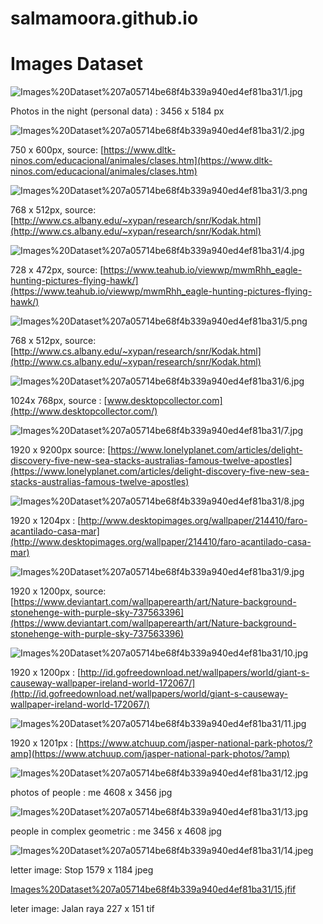 # salmamoora.github.io
# Images Dataset

![Images%20Dataset%207a05714be68f4b339a940ed4ef81ba31/1.jpg](Images%20Dataset%207a05714be68f4b339a940ed4ef81ba31/1.jpg)

Photos in the night (personal data) : 3456 x 5184 px

![Images%20Dataset%207a05714be68f4b339a940ed4ef81ba31/2.jpg](Images%20Dataset%207a05714be68f4b339a940ed4ef81ba31/2.jpg)

750 x 600px, source: [https://www.dltk-ninos.com/educacional/animales/clases.htm](https://www.dltk-ninos.com/educacional/animales/clases.htm)

![Images%20Dataset%207a05714be68f4b339a940ed4ef81ba31/3.png](Images%20Dataset%207a05714be68f4b339a940ed4ef81ba31/3.png)

768 x 512px, source: [http://www.cs.albany.edu/~xypan/research/snr/Kodak.html](http://www.cs.albany.edu/~xypan/research/snr/Kodak.html)

![Images%20Dataset%207a05714be68f4b339a940ed4ef81ba31/4.jpg](Images%20Dataset%207a05714be68f4b339a940ed4ef81ba31/4.jpg)

728 x 472px, source: [https://www.teahub.io/viewwp/mwmRhh_eagle-hunting-pictures-flying-hawk/](https://www.teahub.io/viewwp/mwmRhh_eagle-hunting-pictures-flying-hawk/)

![Images%20Dataset%207a05714be68f4b339a940ed4ef81ba31/5.png](Images%20Dataset%207a05714be68f4b339a940ed4ef81ba31/5.png)

768 x 512px, source: [http://www.cs.albany.edu/~xypan/research/snr/Kodak.html](http://www.cs.albany.edu/~xypan/research/snr/Kodak.html)

![Images%20Dataset%207a05714be68f4b339a940ed4ef81ba31/6.jpg](Images%20Dataset%207a05714be68f4b339a940ed4ef81ba31/6.jpg)

1024x 768px, source : [www.desktopcollector.com](http://www.desktopcollector.com/)

![Images%20Dataset%207a05714be68f4b339a940ed4ef81ba31/7.jpg](Images%20Dataset%207a05714be68f4b339a940ed4ef81ba31/7.jpg)

1920 x 9200px source: [https://www.lonelyplanet.com/articles/delight-discovery-five-new-sea-stacks-australias-famous-twelve-apostles](https://www.lonelyplanet.com/articles/delight-discovery-five-new-sea-stacks-australias-famous-twelve-apostles)

![Images%20Dataset%207a05714be68f4b339a940ed4ef81ba31/8.jpg](Images%20Dataset%207a05714be68f4b339a940ed4ef81ba31/8.jpg)

1920 x 1204px : [http://www.desktopimages.org/wallpaper/214410/faro-acantilado-casa-mar](http://www.desktopimages.org/wallpaper/214410/faro-acantilado-casa-mar)

![Images%20Dataset%207a05714be68f4b339a940ed4ef81ba31/9.jpg](Images%20Dataset%207a05714be68f4b339a940ed4ef81ba31/9.jpg)

1920 x 1200px, source: [https://www.deviantart.com/wallpaperearth/art/Nature-background-stonehenge-with-purple-sky-737563396](https://www.deviantart.com/wallpaperearth/art/Nature-background-stonehenge-with-purple-sky-737563396)

![Images%20Dataset%207a05714be68f4b339a940ed4ef81ba31/10.jpg](Images%20Dataset%207a05714be68f4b339a940ed4ef81ba31/10.jpg)

1920 x 1200px : [http://id.gofreedownload.net/wallpapers/world/giant-s-causeway-wallpaper-ireland-world-172067/](http://id.gofreedownload.net/wallpapers/world/giant-s-causeway-wallpaper-ireland-world-172067/)

![Images%20Dataset%207a05714be68f4b339a940ed4ef81ba31/11.jpg](Images%20Dataset%207a05714be68f4b339a940ed4ef81ba31/11.jpg)

1920 x 1201px : [https://www.atchuup.com/jasper-national-park-photos/?amp](https://www.atchuup.com/jasper-national-park-photos/?amp)

![Images%20Dataset%207a05714be68f4b339a940ed4ef81ba31/12.jpg](Images%20Dataset%207a05714be68f4b339a940ed4ef81ba31/12.jpg)

photos of people : me 4608 x 3456 jpg

![Images%20Dataset%207a05714be68f4b339a940ed4ef81ba31/13.jpg](Images%20Dataset%207a05714be68f4b339a940ed4ef81ba31/13.jpg)

people in complex geometric : me 3456 x 4608 jpg

![Images%20Dataset%207a05714be68f4b339a940ed4ef81ba31/14.jpeg](Images%20Dataset%207a05714be68f4b339a940ed4ef81ba31/14.jpeg)

letter image: Stop 1579 x 1184 jpeg

[Images%20Dataset%207a05714be68f4b339a940ed4ef81ba31/15.jfif](Images%20Dataset%207a05714be68f4b339a940ed4ef81ba31/15.jfif)

leter image: Jalan raya 227 x 151 tif

